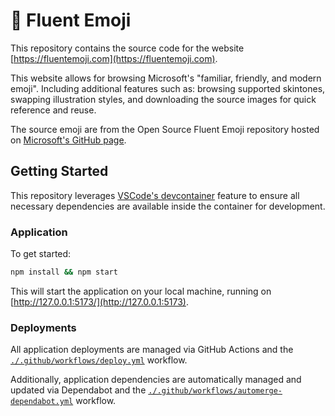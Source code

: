 # 🚀 Fluent Emoji

This repository contains the source code for the website [https://fluentemoji.com](https://fluentemoji.com).

This website allows for browsing Microsoft's "familiar, friendly, and modern emoji". Including additional features such as: browsing supported skintones, swapping illustration styles, and downloading the source images for quick reference and reuse.

The source emoji are from the Open Source Fluent Emoji repository hosted on [Microsoft's GitHub page](https://github.com/microsoft/fluentui-emoji).

## Getting Started

This repository leverages [VSCode's devcontainer](https://code.visualstudio.com/docs/remote/containers) feature to ensure all necessary dependencies are available inside the container for development.

### Application

To get started:

```bash
npm install && npm start
```

This will start the application on your local machine, running on [http://127.0.0.1:5173/](http://127.0.0.1:5173).

### Deployments

All application deployments are managed via GitHub Actions and the [`./.github/workflows/deploy.yml`](./.github/workflows/deploy.yml) workflow.

Additionally, application dependencies are automatically managed and updated via Dependabot and the [`./.github/workflows/automerge-dependabot.yml`](./.github/workflows/automerge-dependabot.yml) workflow.
